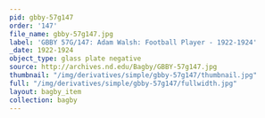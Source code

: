 ```yaml
---
pid: gbby-57g147
order: '147'
file_name: gbby-57g147.jpg
label: 'GBBY 57G/147: Adam Walsh: Football Player - 1922-1924'
_date: 1922-1924
object_type: glass plate negative
source: http://archives.nd.edu/Bagby/GBBY-57g147.jpg
thumbnail: "/img/derivatives/simple/gbby-57g147/thumbnail.jpg"
full: "/img/derivatives/simple/gbby-57g147/fullwidth.jpg"
layout: bagby_item
collection: bagby
---
```

